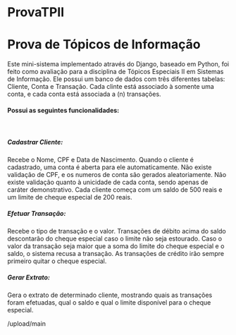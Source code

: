 # ProvaTPII
<h1>Prova de Tópicos de Informação</h1>

Este mini-sistema implementado através do Django, baseado em Python, foi feito como avaliação para a disciplina de Tópicos Especiais II em Sistemas de Informação.
Ele possui um banco de dados com três diferentes tabelas: Cliente, Conta e Transação. Cada clinte está associado à somente uma conta, e cada conta está associada a (n) transações.
<h4>Possui as seguintes funcionalidades:</h4>
</br>
<h5>Cadastrar Cliente:</h5> Recebe o Nome, CPF e Data de Nascimento. Quando o cliente é cadastrado, uma conta é aberta para ele automaticamente. Não existe validação de CPF, e os numeros de conta são gerados aleatoriamente.
Não existe validação quanto à unicidade de cada conta, sendo apenas de caráter demonstrativo. Cada cliente começa com um saldo de 500 reais e um limite de cheque especial
de 200 reais.
</br>
<h5>Efetuar Transação:</h5> Recebe o tipo de transação e o valor. Transações de débito acima do saldo descontarão do cheque especial caso o limite não seja estourado.
Caso o valor da transação seja maior que a soma do limite do cheque especial e o saldo, o sistema recusa a transação. As transações de crédito irão sempre primeiro quitar o cheque
especial.
<h5>Gerar Extrato:</h5> Gera o extrato de determinado cliente, mostrando quais as transações foram efetuadas, qual o saldo e qual o limite disponível para o cheque especial.



/upload/main
